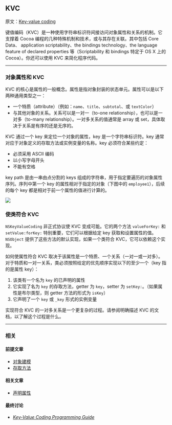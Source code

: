 ## KVC

原文：[Key-value coding](https://developer.apple.com/library/archive/documentation/General/Conceptual/DevPedia-CocoaCore/KeyValueCoding.html#//apple_ref/doc/uid/TP40008195-CH25-SW1)

键值编码（KVC）是一种使用字符串标识符间接访问对象属性和关系的机制。它支撑着 Cocoa 编程的几种特殊机制和技术，或与其存在关联。其中包括 Core Data、 application scriptability、the bindings technology、the language feature of declared properties 等（Scriptability 和 bindings 特定于 OS X 上的 Cocoa）。你还可以使用 KVC 来简化程序代码。

---

### 对象属性和 KVC

KVC 的核心是属性的一般概念。属性是指对象封装的状态单元。属性可以是以下两种通用类型之一：

* 一个特质（attribute）（例如：`name`、`title`、`subtotal`、或 `textColor`）
* 与其他对象的关系。关系可以是一对一（to-one relationship），也可以是一对多（to-many relationship）。一对多关系的值通常是 array 或 set，具体取决于关系是有序的还是无序的。

KVC 通过一个 key 来定位一个对象的属性，key 是一个字符串标识符。key 通常对应于对象定义的存取方法或实例变量的名称。key 必须符合某些约定：

*  必须采用 ASCII 编码
* 以小写字母开头
* 不能有空格

key path 是由一串由点分割的 keys 组成的字符串，用于指定要遍历的对象属性序列。序列中第一个 key 的属性相对于指定的对象（下图中的 `employee1`），后续的每个 key 都是相对于前一个属性的值进行计算的。

![](https://gitee.com/junteng/images/raw/master/img/20220109005854.png)

### 使类符合 KVC

`NSKeyValueCoding` 非正式协议使 KVC 变成可能。它的两个方法 `valueForKey:` 和 `setValue:forKey:` 特别重要，它们可以根据给定 key 获取和设置属性的值。`NSObject` 提供了这些方法的默认实现，如果一个类符合 KVC，它可以依赖这个实现。

如何使属性符合 KVC 取决于该属性是一个特质、一个关系（一对一或一对多）。对于特质和一对一关系，类必须按照给定的优先顺序实现以下的至少一个（key 指的是属性 key）：

1. 该类有一个名为 `key` 的已声明的属性
2. 它实现了名为 `key` 的存取方法，getter 为 `key`，setter 为 `setKey:`。（如果属性是布尔类型，则 getter 方法的形式为 `isKey`）
3. 它声明了一个 `key` 或 `_key` 形式的实例变量

实现符合 KVC 的一对多关系是一个更复杂的过程。请参阅明确描述 KVC 的文档，以了解这个过程是什么。

---

### 相关

#### 前提文章

* [对象建模](https://github.com/teney97/iOS-CocoaCoreCompetencies-Chinese/blob/main/Content/对象建模.md)
* [存取方法](https://github.com/teney97/iOS-CocoaCoreCompetencies-Chinese/blob/main/Content/存取方法.md)

#### 相关文章

- [声明属性](https://github.com/teney97/iOS-CocoaCoreCompetencies-Chinese/blob/main/Content/声明属性.md)

#### 最终讨论

* *[Key-Value Coding Programming Guide](https://developer.apple.com/library/archive/documentation/Cocoa/Conceptual/KeyValueCoding/index.html#//apple_ref/doc/uid/10000107i)*



 